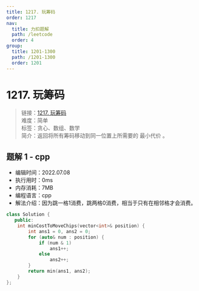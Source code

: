```yaml
---
title: 1217. 玩筹码
order: 1217
nav:
  title: 力扣题解
  path: /leetcode
  order: 4
group:
  title: 1201-1300
  path: /1201-1300
  order: 1201
---
```


# 1217. 玩筹码
    
> 链接：[1217. 玩筹码](https://leetcode.cn/problems/minimum-cost-to-move-chips-to-the-same-position/)  
> 难度：简单  
> 标签：贪心、数组、数学  
> 简介：返回将所有筹码移动到同一位置上所需要的 最小代价 。
      
## 题解 1 - cpp
- 编辑时间：2022.07.08
- 执行用时：0ms
- 内存消耗：7MB
- 编程语言：cpp
- 解法介绍：因为跳一格1消费，跳两格0消费，相当于只有在相邻格才会消费。
```cpp
class Solution {
   public:
    int minCostToMoveChips(vector<int>& position) {
        int ans1 = 0, ans2 = 0;
        for (auto& num : position) {
            if (num & 1)
                ans1++;
            else
                ans2++;
        }
        return min(ans1, ans2);
    }
};
```

      